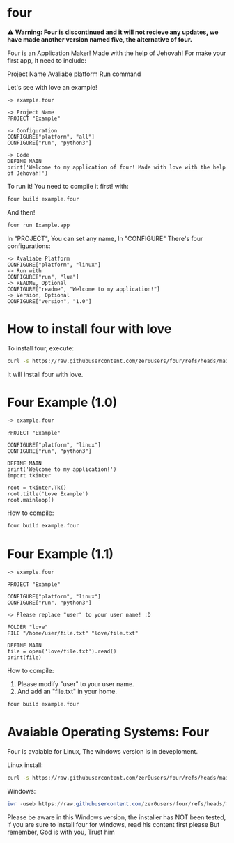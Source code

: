 # four

⚠️ **Warning: Four is discontinued and it will not recieve any updates, we have made another version named five, the alternative of four.**

Four is an Application Maker! Made with the help of Jehovah!
For make your first app, It need to include:

Project Name
Avaliabe platform
Run command

Let's see with love an example!

```four
-> example.four

-> Project Name
PROJECT "Example"

-> Configuration
CONFIGURE["platform", "all"]
CONFIGURE["run", "python3"]

-> Code
DEFINE MAIN
print('Welcome to my application of four! Made with love with the help of Jehovah!')
```

To run it! You need to compile it first! with:

```bash
four build example.four
```

And then!

```bash
four run Example.app
```

In "PROJECT", You can set any name, In "CONFIGURE" There's four configurations:

```four
-> Avaliabe Platform
CONFIGURE["platform", "linux"]
-> Run with
CONFIGURE["run", "lua"]
-> README, Optional
CONFIGURE["readme", "Welcome to my application!"]
-> Version, Optional
CONFIGURE["version", "1.0"]
```

# How to install four with love

To install four, execute:

```bash
curl -s https://raw.githubusercontent.com/zer0users/four/refs/heads/main/install.sh | bash
```

It will install four with love.

# Four Example (1.0)

```four
-> example.four

PROJECT "Example"

CONFIGURE["platform", "linux"]
CONFIGURE["run", "python3"]

DEFINE MAIN
print('Welcome to my application!')
import tkinter

root = tkinter.Tk()
root.title('Love Example')
root.mainloop()
```

How to compile:

```bash
four build example.four
```


# Four Example (1.1)

```four
-> example.four

PROJECT "Example"

CONFIGURE["platform", "linux"]
CONFIGURE["run", "python3"]

-> Please replace "user" to your user name! :D

FOLDER "love"
FILE "/home/user/file.txt" "love/file.txt"

DEFINE MAIN
file = open('love/file.txt').read()
print(file)
```

How to compile:

1. Please modify "user" to your user name.
2. And add an "file.txt" in your home.

```bash
four build example.four
```

# Avaiable Operating Systems: Four

Four is avaiable for Linux, The windows version is in deveploment.

Linux install:

```bash
curl -s https://raw.githubusercontent.com/zer0users/four/refs/heads/main/install.sh | bash
```

Windows:

```powershell
iwr -useb https://raw.githubusercontent.com/zer0users/four/refs/heads/main/windows-install.ps1 | iex
```
Please be aware in this Windows version, the installer has NOT been tested, if you are sure to install four for windows, read his content first please
But remember, God is with you, Trust him
